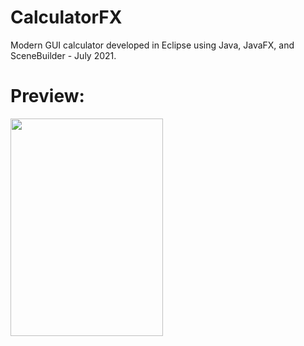 # CalculatorFX
Modern GUI calculator developed in Eclipse using Java, JavaFX, and SceneBuilder - July 2021.

<h1>Preview:</h1>

<img src="https://user-images.githubusercontent.com/109245538/213900055-b5184bf8-a5ce-4989-8fc8-646cdc0cb888.png" width="244" height="348">
